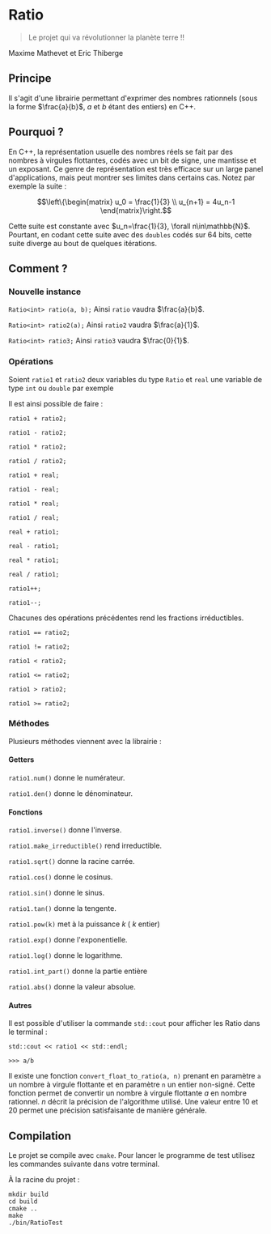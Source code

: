 # Ratio
> Le projet qui va révolutionner la planète terre !!

Maxime Mathevet et Eric Thiberge

## Principe 
Il s'agit d'une librairie permettant d'exprimer des nombres rationnels (sous la forme $\frac{a}{b}$, $a$ et $b$ étant des entiers) en C++.

## Pourquoi ?
En C++, la représentation usuelle des nombres réels se fait par des nombres à virgules flottantes, codés avec un bit de signe, une mantisse et un exposant. Ce genre de représentation est très efficace sur un large panel d'applications, mais peut montrer ses limites dans certains cas. Notez par exemple la suite : 

$$\left\{\begin{matrix}
u_0 = \frac{1}{3} \\
u_{n+1} = 4u_n-1
\end{matrix}\right.$$

Cette suite est constante avec $u_n=\frac{1}{3}, \forall n\in\mathbb{N}$. Pourtant, en codant cette suite avec des `doubles` codés sur 64 bits, cette suite diverge au bout de quelques itérations. 

## Comment ?

### Nouvelle instance
`Ratio<int> ratio(a, b);`
Ainsi `ratio` vaudra $\frac{a}{b}$.

`Ratio<int> ratio2(a);`
Ainsi `ratio2` vaudra $\frac{a}{1}$.

`Ratio<int> ratio3;`
Ainsi `ratio3` vaudra $\frac{0}{1}$.

### Opérations
Soient `ratio1` et `ratio2` deux variables du type `Ratio` et `real` une variable de type `int` ou `double` par exemple

Il est ainsi possible de faire :

`ratio1 + ratio2;`

`ratio1 - ratio2;`

`ratio1 * ratio2;`

`ratio1 / ratio2;`

`ratio1 + real;`

`ratio1 - real;`

`ratio1 * real;`

`ratio1 / real;`

`real + ratio1;`

`real - ratio1;`

`real * ratio1;`

`real / ratio1;`

`ratio1++;`

`ratio1--;`

Chacunes des opérations précédentes rend les fractions irréductibles.

`ratio1 == ratio2;`

`ratio1 != ratio2;`

`ratio1 < ratio2;`

`ratio1 <= ratio2;`

`ratio1 > ratio2;`

`ratio1 >= ratio2;`

### Méthodes

Plusieurs méthodes viennent avec la librairie : 

#### Getters 
`ratio1.num()` donne le numérateur. 

`ratio1.den()` donne le dénominateur.

#### Fonctions
`ratio1.inverse()` donne l'inverse.

`ratio1.make_irreductible()` rend irreductible.

`ratio1.sqrt()` donne la racine carrée.

`ratio1.cos()` donne le cosinus.

`ratio1.sin()` donne le sinus.

`ratio1.tan()` donne la tengente.

`ratio1.pow(k)` met à la puissance $k$ ( $k$ entier)

`ratio1.exp()` donne l'exponentielle.

`ratio1.log()` donne le logarithme.

`ratio1.int_part()` donne la partie entière

`ratio1.abs()` donne la valeur absolue.

#### Autres
Il est possible d'utiliser la commande `std::cout` pour afficher les Ratio dans le terminal : 

`std::cout << ratio1 << std::endl;`

`>>> a/b`

Il existe une fonction `convert_float_to_ratio(a, n)` prenant en paramètre `a` un nombre à virgule flottante et en paramètre `n` un entier non-signé. Cette fonction permet de convertir un nombre à virgule flottante $a$ en nombre rationnel. $n$ décrit la précision de l'algorithme utilisé. Une valeur entre 10 et 20 permet une précision satisfaisante de manière générale. 


## Compilation

Le projet se compile avec `cmake`. Pour lancer le programme de test utilisez les commandes suivante dans votre terminal. 

À la racine du projet : 
```
mkdir build
cd build
cmake ..
make
./bin/RatioTest
```